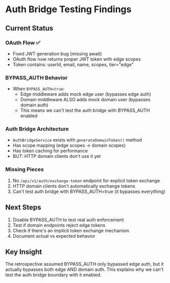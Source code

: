 # Auth Bridge Testing Findings

## Current Status

### OAuth Flow ✅
- Fixed JWT generation bug (missing await)
- OAuth flow now returns proper JWT token with edge scopes
- Token contains: userId, email, name, scopes, tier="edge"

### BYPASS_AUTH Behavior
- When `BYPASS_AUTH=true`:
  - Edge middleware adds mock edge user (bypasses edge auth)
  - Domain middleware ALSO adds mock domain user (bypasses domain auth)
  - This means we can't test the auth bridge with BYPASS_AUTH enabled

### Auth Bridge Architecture
- `AuthBridgeService` exists with `generateDomainToken()` method
- Has scope mapping (edge scopes → domain scopes)
- Has token caching for performance
- BUT: HTTP domain clients don't use it yet

### Missing Pieces
1. No `/api/v1/auth/exchange-token` endpoint for explicit token exchange
2. HTTP domain clients don't automatically exchange tokens
3. Can't test auth bridge with BYPASS_AUTH=true (it bypasses everything)

## Next Steps

1. Disable BYPASS_AUTH to test real auth enforcement
2. Test if domain endpoints reject edge tokens
3. Check if there's an implicit token exchange mechanism
4. Document actual vs expected behavior

## Key Insight
The retrospective assumed BYPASS_AUTH only bypassed edge auth, but it actually bypasses both edge AND domain auth. This explains why we can't test the auth bridge boundary with it enabled.